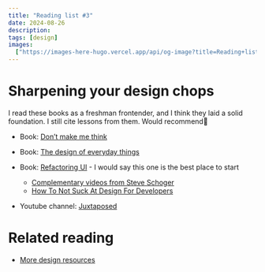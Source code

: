 ```yaml
---
title: "Reading list #3"
date: 2024-08-26
description:
tags: [design]
images:
  ["https://images-here-hugo.vercel.app/api/og-image?title=Reading+list+%233"]
---
```


# Sharpening your design chops

I read these books as a freshman frontender, and I think they laid a solid foundation. I still cite lessons from them. Would recommend🫡

- Book: [Don’t make me think](https://sensible.com/dont-make-me-think/)
- Book: [The design of everyday things](https://www.amazon.co.za/Design-Everyday-Things-Revised-Expanded/dp/0465050654)
- Book: [Refactoring UI](https://www.refactoringui.com/) - I would say this one is the best place to start

  - [Complementary videos from Steve Schoger](https://youtube.com/playlist?list=PLDVpvW8ghDr9tasku_YvuTy_l0xPUtOHE&si=Tgd84QVcpKNqIU_0)
  - [How To Not Suck At Design For Developers](https://www.youtube.com/watch?v=YNOwO5s4AL8&list=WL&index=3)

- Youtube channel: [Juxtaposed](https://www.youtube.com/@juxtopposed)

# Related reading

- [More design resources](/design)

